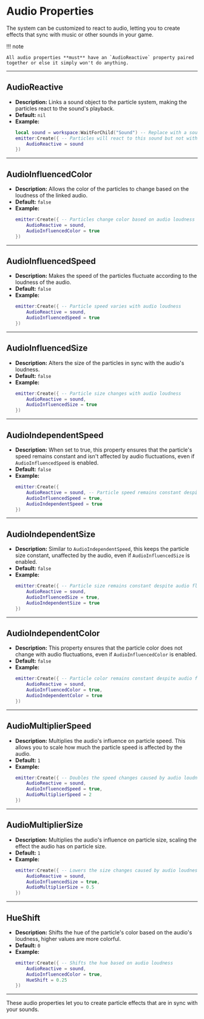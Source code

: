 # Audio Properties

The system can be customized to react to audio, letting you to create effects that sync with music or other sounds in your game.

!!! note
    
    All audio properties **must** have an `AudioReactive` property paired together or else it simply won't do anything.

---

## **AudioReactive**

- **Description:** Links a sound object to the particle system, making the particles react to the sound's playback.
- **Default:** `nil`
- **Example:**
  ```lua
  local sound = workspace:WaitForChild("Sound") -- Replace with a sound instance
  emitter:Create({ -- Particles will react to this sound but not without any of the influences below
      AudioReactive = sound 
  })
  ```

---

## **AudioInfluencedColor**

- **Description:** Allows the color of the particles to change based on the loudness of the linked audio.
- **Default:** `false`
- **Example:**
  ```lua
  emitter:Create({ -- Particles change color based on audio loudness
      AudioReactive = sound,
      AudioInfluencedColor = true
  })
  ```

---

## **AudioInfluencedSpeed**

- **Description:** Makes the speed of the particles fluctuate according to the loudness of the audio.
- **Default:** `false`
- **Example:**
  ```lua
  emitter:Create({ -- Particle speed varies with audio loudness
      AudioReactive = sound,
      AudioInfluencedSpeed = true
  })
  ```

---

## **AudioInfluencedSize**

- **Description:** Alters the size of the particles in sync with the audio's loudness.
- **Default:** `false`
- **Example:**
  ```lua
  emitter:Create({ -- Particle size changes with audio loudness
      AudioReactive = sound,
      AudioInfluencedSize = true
  })
  ```

---

## **AudioIndependentSpeed**

- **Description:** When set to true, this property ensures that the particle's speed remains constant and isn't affected by audio fluctuations, even if `AudioInfluencedSpeed` is enabled.
- **Default:** `false`
- **Example:**
  ```lua
  emitter:Create({
      AudioReactive = sound, -- Particle speed remains constant despite audio fluctuations
      AudioInfluencedSpeed = true,
      AudioIndependentSpeed = true
  })
  ```

---

## **AudioIndependentSize**

- **Description:** Similar to `AudioIndependentSpeed`, this keeps the particle size constant, unaffected by the audio, even if `AudioInfluencedSize` is enabled.
- **Default:** `false`
- **Example:**
  ```lua
  emitter:Create({ -- Particle size remains constant despite audio fluctuations
      AudioReactive = sound,
      AudioInfluencedSize = true,
      AudioIndependentSize = true
  })
  ```

---

## **AudioIndependentColor**

- **Description:** This property ensures that the particle color does not change with audio fluctuations, even if `AudioInfluencedColor` is enabled.
- **Default:** `false`
- **Example:**
  ```lua
  emitter:Create({ -- Particle color remains constant despite audio fluctuations
      AudioReactive = sound,
      AudioInfluencedColor = true,
      AudioIndependentColor = true
  })
  ```

---

## **AudioMultiplierSpeed**

- **Description:** Multiplies the audio's influence on particle speed. This allows you to scale how much the particle speed is affected by the audio.
- **Default:** `1`
- **Example:**
  ```lua
  emitter:Create({ -- Doubles the speed changes caused by audio loudness
      AudioReactive = sound,
      AudioInfluencedSpeed = true,
      AudioMultiplierSpeed = 2
  })
  ```

---

## **AudioMultiplierSize**

- **Description:** Multiplies the audio's influence on particle size, scaling the effect the audio has on particle size.
- **Default:** `1`
- **Example:**
  ```lua
  emitter:Create({ -- Lowers the size changes caused by audio loudness by half
      AudioReactive = sound,
      AudioInfluencedSize = true,
      AudioMultiplierSize = 0.5
  })
  ```

---

## **HueShift**

- **Description:** Shifts the hue of the particle's color based on the audio's loudness, higher values are more colorful.
- **Default:** `0`
- **Example:**
  ```lua
  emitter:Create({ -- Shifts the hue based on audio loudness
      AudioReactive = sound,
      AudioInfluencedColor = true,
      HueShift = 0.25
  })
  ```

---

These audio properties let you to create particle effects that are in sync with your sounds.